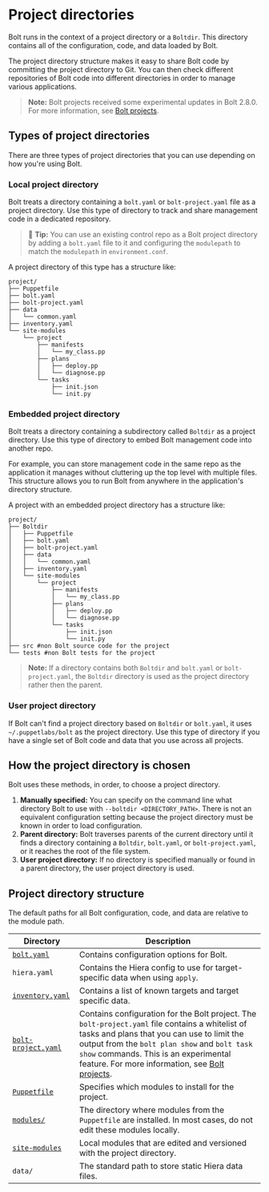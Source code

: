 # Project directories

Bolt runs in the context of a project directory or a `Boltdir`. This directory
contains all of the configuration, code, and data loaded by Bolt.

The project directory structure makes it easy to share Bolt code by committing
the project directory to Git. You can then check different repositories of Bolt
code into different directories in order to manage various applications.

> **Note:** Bolt projects received some experimental updates in Bolt 2.8.0. For
> more information, see [Bolt
> projects](./experimental_features.md#bolt-projects). 

## Types of project directories

There are three types of project directories that you can use depending on how
you're using Bolt.

### Local project directory

Bolt treats a directory containing a `bolt.yaml` or `bolt-project.yaml` file as
a project directory.  Use this type of directory to track and share management
code in a dedicated repository.

> 🔩 **Tip:** You can use an existing control repo as a Bolt project directory
  by adding a `bolt.yaml` file to it and configuring the `modulepath` to match
  the `modulepath` in `environment.conf`.

A project directory of this type has a structure like:

```console
project/
├── Puppetfile
├── bolt.yaml
├── bolt-project.yaml
├── data
│   └── common.yaml
├── inventory.yaml
└── site-modules
    └── project
        ├── manifests
        │   └── my_class.pp
        ├── plans
        │   ├── deploy.pp
        │   └── diagnose.pp
        └── tasks
            ├── init.json
            └── init.py
```

### Embedded project directory

Bolt treats a directory containing a subdirectory called `Boltdir` as a project
directory. Use this type of directory to embed Bolt management code into another
repo.

For example, you can store management code in the same repo as the application
it manages without cluttering up the top level with multiple files. This
structure allows you to run Bolt from anywhere in the application's directory
structure.

A project with an embedded project directory has a structure like:

```console
project/
├── Boltdir
│   ├── Puppetfile
│   ├── bolt.yaml
│   ├── bolt-project.yaml
│   ├── data
│   │   └── common.yaml
│   ├── inventory.yaml
│   └── site-modules
│       └── project
│           ├── manifests
│           │   └── my_class.pp
│           ├── plans
│           │   ├── deploy.pp
│           │   └── diagnose.pp
│           └── tasks
│               ├── init.json
│               └── init.py
├── src #non Bolt source code for the project
└── tests #non Bolt tests for the project
```

> **Note:** If a directory contains both `Boltdir` and `bolt.yaml` or
  `bolt-project.yaml`, the `Boltdir` directory is used as the project directory
  rather then the parent.

### User project directory

If Bolt can't find a project directory based on `Boltdir` or `bolt.yaml`, it
uses `~/.puppetlabs/bolt` as the project directory. Use this type of directory
if you have a single set of Bolt code and data that you use across all projects.

## How the project directory is chosen

Bolt uses these methods, in order, to choose a project directory.

1. **Manually specified:** You can specify on the command line what directory
   Bolt to use with `--boltdir <DIRECTORY_PATH>`. There is not an equivalent
   configuration setting because the project directory must be known in order to
   load configuration.
1. **Parent directory:** Bolt traverses parents of the current directory until
   it finds a directory containing a `Boltdir`, `bolt.yaml`, or
   `bolt-project.yaml`, or it reaches the root of the file system.
1. **User project directory:** If no directory is specified manually or found in
   a parent directory, the user project directory is used.


## Project directory structure

The default paths for all Bolt configuration, code, and data are relative to the
module path.

|Directory|Description|
|---------|-----------|
|[`bolt.yaml`](bolt_configuration_reference.md)|Contains configuration options for Bolt.|
|`hiera.yaml`|Contains the Hiera config to use for target-specific data when using `apply`.|
|[`inventory.yaml`](inventory_file_v2.md)|Contains a list of known targets and target specific data.|
|[`bolt-project.yaml`](bolt_configuration_reference.md#project_configuration_options)|Contains configuration for the Bolt project.  The `bolt-project.yaml` file contains a whitelist of tasks and plans that you can use to limit the output from the `bolt plan show` and `bolt task show` commands. This is an experimental feature. For more information, see [Bolt projects](./experimental_features.md#bolt-projects).|
|[`Puppetfile`](bolt_installing_modules.md#)|Specifies which modules to install for the project.|
|[`modules/`](bolt_installing_modules.md#)|The directory where modules from the `Puppetfile` are installed. In most cases, do not edit these modules locally.|
|[`site-modules`](bolt_installing_modules.md)|Local modules that are edited and versioned with the project directory.|
|`data/`|The standard path to store static Hiera data files.|
